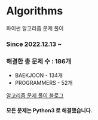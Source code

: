 # Algorithms
파이썬 알고리즘 문제 풀이
### Since 2022.12.13 ~
### 해결한 총 문제 수 : 186개
- BAEKJOON - 134개
- PROGRAMMERS - 52개

[알고리즘 문제 풀이 블로그](https://monzheld.tistory.com/category/%E2%8C%A8%EF%B8%8F%20Algorithms)
#### 모든 문제는 Python3 로 해결했습니다.
